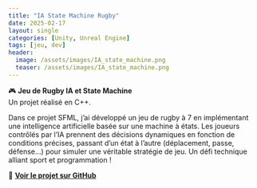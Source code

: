 ```yaml
---
title: "IA State Machine Rugby"
date: 2025-02-17
layout: single
categories: [Unity, Unreal Engine]
tags: [jeu, dev]
header:
  image: /assets/images/IA_state_machine.png
  teaser: /assets/images/IA_state_machine.png
---
```


🎮 **Jeu de Rugby IA et State Machine**  
Un projet réalisé en C++.

Dans ce projet SFML, j’ai développé un jeu de rugby à 7 en implémentant une intelligence artificielle basée sur une machine à états. Les joueurs contrôlés par l’IA prennent des décisions dynamiques en fonction de conditions précises, passant d’un état à l’autre (déplacement, passe, défense…) pour simuler une véritable stratégie de jeu. Un défi technique alliant sport et programmation !

🔗 **[Voir le projet sur GitHub](https://github.com/Quest-Education-Group/lyo-t3-gamegear-p3-06)**

